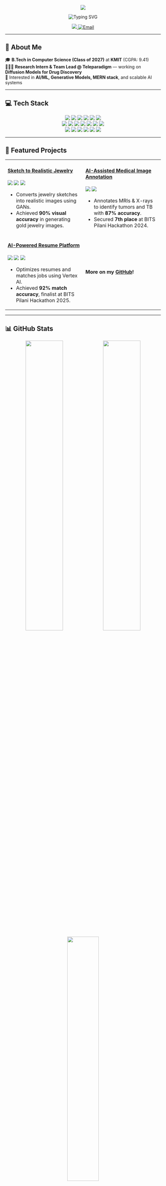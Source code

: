 <!-- Header -->
<p align="center">
<img src="https://capsule-render.vercel.app/api?type=waving&color=gradient&height=200&section=header&text=Hi%20there!%20I'm%20Varshith%20Reddy%20🚀&fontSize=38&fontColor=ffffff" />
</p>

<!-- Typing Effect -->
<p align="center">
<img src="https://readme-typing-svg.demolab.com?font=Fira+Code&size=24&pause=1000&color=00E8FC&center=true&vCenter=true&width=800&lines=Research+Intern+@+Teleparadigm+|+AI+%26+ML+Developer;BITS+Pilani+Hackathon+Finalist;B.Tech+CSE+'27+@+KMIT" alt="Typing SVG" />
</p>


<!-- Social Links -->
<div align="center">
<a href="https://www.linkedin.com/in/kvarshithreddy2711/">
<img src="https://img.shields.io/badge/LinkedIn-0077B5?style=for-the-badge&logo=linkedin&logoColor=white" />
</a>
<a href="mailto:varshu271105@gmail.com">
<img src="https://img.shields.io/badge/Email-D14836?style=for-the-badge&logo=gmail&logoColor=white" alt="Email" />
</a>
</div>

---

## 💫 About Me  
🎓 **B.Tech in Computer Science (Class of 2027)** at **KMIT** (CGPA: 9.41)  
👨🏻‍💻 **Research Intern & Team Lead @ Teleparadigm** — working on **Diffusion Models for Drug Discovery**  
🧠 Interested in **AI/ML, Generative Models, MERN stack**, and scalable AI systems  

---

## 💻 Tech Stack  
<div align="center">

<img src="https://img.shields.io/badge/Python-3670A0?style=flat&logo=python&logoColor=ffdd54" />
<img src="https://img.shields.io/badge/Java-ED8B00?style=flat&logo=openjdk&logoColor=white" />
<img src="https://img.shields.io/badge/C++-00599C?style=flat&logo=c%2B%2B&logoColor=white" />
<img src="https://img.shields.io/badge/JavaScript-F7DF1E?style=flat&logo=javascript&logoColor=black" />
<img src="https://img.shields.io/badge/HTML5-E34F26?style=flat&logo=html5&logoColor=white" />
<img src="https://img.shields.io/badge/CSS3-1572B6?style=flat&logo=css3&logoColor=white" />
<br/>
<img src="https://img.shields.io/badge/TensorFlow-FF6F00?style=flat&logo=tensorflow&logoColor=white" />
<img src="https://img.shields.io/badge/PyTorch-EE4C2C?style=flat&logo=pytorch&logoColor=white" />
<img src="https://img.shields.io/badge/React-61DAFB?style=flat&logo=react&logoColor=black" />
<img src="https://img.shields.io/badge/Node.js-43853D?style=flat&logo=node.js&logoColor=white" />
<img src="https://img.shields.io/badge/Express.js-000000?style=flat&logo=express&logoColor=white" />
<img src="https://img.shields.io/badge/Flask-000000?style=flat&logo=flask&logoColor=white" />
<img src="https://img.shields.io/badge/FastAPI-009688?style=flat&logo=fastapi&logoColor=white" />
<br/>
<img src="https://img.shields.io/badge/MongoDB-47A248?style=flat&logo=mongodb&logoColor=white" />
<img src="https://img.shields.io/badge/MySQL-00000F?style=flat&logo=mysql&logoColor=white" />
<img src="https://img.shields.io/badge/SQLite-07405E?style=flat&logo=sqlite&logoColor=white" />
<img src="https://img.shields.io/badge/Docker-2496ED?style=flat&logo=docker&logoColor=white" />
<img src="https://img.shields.io/badge/Git-F05033?style=flat&logo=git&logoColor=white" />
<img src="https://img.shields.io/badge/GitHub-181717?style=flat&logo=github&logoColor=white" />

</div>

---

## 🚀 Featured Projects  
<table>
<tr>
<td width="50%">
<h4><a href="https://github.com/Varshith271105/sketch-to-jewelry">Sketch to Realistic Jewelry</a></h4>
<p>
<img src="https://img.shields.io/badge/React-61DAFB?style=flat&logo=react&logoColor=black" />
<img src="https://img.shields.io/badge/Flask-000000?style=flat&logo=flask&logoColor=white" />
<img src="https://img.shields.io/badge/TensorFlow-FF6F00?style=flat&logo=tensorflow&logoColor=white" />
</p>
<ul>
<li>Converts jewelry sketches into realistic images using GANs.</li>
<li>Achieved <b>90% visual accuracy</b> in generating gold jewelry images.</li>
</ul>
</td>
<td width="50%">
<h4><a href="https://github.com/Varshith271105/medical-annotation">AI-Assisted Medical Image Annotation</a></h4>
<p>
<img src="https://img.shields.io/badge/Python-3670A0?style=flat&logo=python&logoColor=ffdd54" />
<img src="https://img.shields.io/badge/TensorFlow-FF6F00?style=flat&logo=tensorflow&logoColor=white" />
</p>
<ul>
<li>Annotates MRIs & X-rays to identify tumors and TB with <b>87% accuracy</b>.</li>
<li>Secured <b>7th place</b> at BITS Pilani Hackathon 2024.</li>
</ul>
</td>
</tr>
<tr>
<td width="50%">
<h4><a href="https://github.com/Varshith271105/resume-enhancement">AI-Powered Resume Platform</a></h4>
<p>
<img src="https://img.shields.io/badge/FastAPI-009688?style=flat&logo=fastapi&logoColor=white" />
<img src="https://img.shields.io/badge/Google%20Vertex%20AI-4285F4?style=flat&logo=googlecloud&logoColor=white" />
<img src="https://img.shields.io/badge/MERN_Stack-023430?style=flat&logo=mongodb&logoColor=white" />
</p>
<ul>
<li>Optimizes resumes and matches jobs using Vertex AI.</li>
<li>Achieved <b>92% match accuracy</b>, finalist at BITS Pilani Hackathon 2025.</li>
</ul>
</td>
<td width="50%">
<h4>More on my <a href="https://github.com/Varshith271105?tab=repositories">GitHub</a>!</h4>
</td>
</tr>
</table>

---

## 📊 GitHub Stats  
<p align="center">
<img src="https://github-readme-stats.vercel.app/api?username=Varshith271105&show_icons=true&theme=radical" width="49%" />
<img src="https://github-readme-streak-stats.herokuapp.com/?user=Varshith271105&theme=radical" width="49%" />
</p>
<p align="center">
<img src="https://github-readme-stats.vercel.app/api/top-langs/?username=Varshith271105&layout=compact&theme=radical" width="45%" />
</p>

---

## ✅ Dev Quote  
<p align="center">
<img src="https://img.shields.io/badge/%22Talk%20is%20cheap.%20Show%20me%20the%20code.%22-%20Linus%20Torvalds-orange?style=for-the-badge&logo=github" />
</p>
